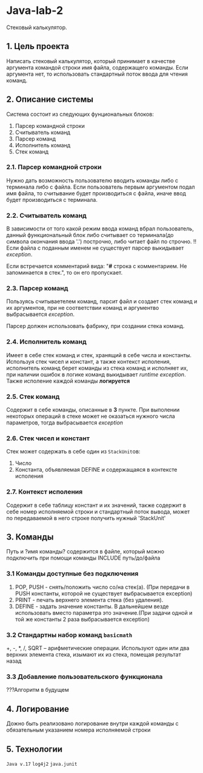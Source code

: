 # Java-lab-2
Стековый калькулятор.

## 1. Цель проекта
Написать стековый калькулятор, который принимает в качестве аргумента командой
строки имя файла, содержащего команды. Если аргумента нет, то использовать
стандартный поток ввода для чтения команд.

## 2. Описание системы

Система состоит из следующих фунциональных блоков:
1. Парсер командной строки
2. Считыватель команд
3. Парсер команд
4. Исполнитель команд
5. Стек команд

### 2.1. Парсер командной строки

Нужно дать возможность пользователю вводить команды либо с терминала либо с файла.
Если пользователь первым аргументом подал имя файла, то считывание будет производиться с файла, 
иначе ввод будет производиться с терминала.

### 2.2. Считыватель команд

В зависимости от того какой режим ввода команд вбрал пользователь, данный функциональный блок
либо считывает со терминала(до символа окончания ввода '.') построчно, либо читает файл по строчно.
!!Если файла с поданным именем не существует парсер выкидывает _exception_. 

Если встречается комментарий вида: "**#** строка с комментарием. Не запоминается в стек.",
то он его пропускает.

### 2.3. Парсер команд

Пользуясь считываетелем команд, парсит файл и создает стек команд и их аргументов, при не соответствии команд
и аргументво выбрасывается _exception_.

Парсер должен использовать фабрику, при создании стека команд.

### 2.4. Исполнитель команд

Имеет в себе стек команд и стек, хранящий в себе числа и константы. Используя стек чисел и констант, а также контекст исполения, исполнитель
команд берет команды из стека команд и исполняет их, при наличии ошибок в логике команд выкидывает _runtime exception_. Также исполение каждой 
команды **логируется** 

### 2.5. Стек команд

Содержит в себе команды, описанные в **3** пункте.
При выполении некоторых операций в стеке может не оказаться нужного числа параметров, тогда выбрасывается _exception_

### 2.6. Стек чисел и констант

Стек может содержать в себе один из `StackUnit`ов:
1. Число
2. Константа, объявляемая DEFINE и содержащаяся в контексте исполения

### 2.7. Контекст исполения

Содержит в себе таблицу констант и их значений, также содержит в себе номер исполняемой строки
и стандартный поток вывода, может по передаваемой в него строке получить нужный 'StackUnit'

## 3. Команды

Путь и ?имя команды? содержится в файле, который можно подключить при помощи команды INCLUDE путь/до/файла

### 3.1 Команды доступные без подключения

1. POP, PUSH - снять/положить число со/на стек(а). (При передачи в PUSH константы, которой не существует выбрасывается exception)
2. PRINT - печать верхнего элемента стека (без удаления).
3. DEFINE - задать значение константы. В дальнейшем везде использовать вместо параметра это значение.(При задачи одной и той же константы 2 раза выбрасывается exception)

### 3.2 Стандартны набор команд `basicmath`

+, -, *, /, SQRT – арифметические операции. Используют один или два верхних элемента стека, изымают их из стека, помещая результат назад

### 3.3 Добавление пользовательского функционала

???Алгоритм в будущем

## 4. Логирование

Дожно быть реализовано логирование внутри каждой команды с обязательным указанием номера исполняемой строки

## 5. Технологии

`Java v.17`
`log4j2`
`java.junit`